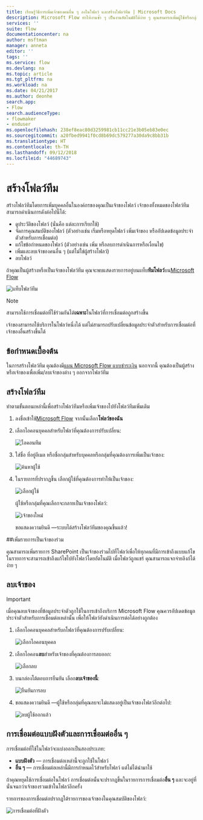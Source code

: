 ```yaml
---
title: เรียนรู้วิธีการเพิ่มเจ้าของคนอื่น ๆ ลงในโฟลว์ และสร้างโฟลว์ทีม | Microsoft Docs
description: Microsoft Flow ทำให้งานซ้ำ ๆ เป็นงานอัตโนมัติได้ง่าย ๆ คุณสามารถเพิ่มผู้ใช้หรือกลุ่มต่าง ๆ เพื่อเป็นเจ้าของและทำงานร่วมกับบุคคลเหล่านั้นเพื่อออกแบบและจัดการโฟลว์ได้
services: ''
suite: flow
documentationcenter: na
author: msftman
manager: anneta
editor: ''
tags: ''
ms.service: flow
ms.devlang: na
ms.topic: article
ms.tgt_pltfrm: na
ms.workload: na
ms.date: 04/21/2017
ms.author: deonhe
search.app:
- Flow
search.audienceType:
- flowmaker
- enduser
ms.openlocfilehash: 238ef8eac80d3259981cb11cc21e3b05eb83e0ec
ms.sourcegitcommit: a20fbed9941f0cd8b69dc579277a30da9c8bb31b
ms.translationtype: HT
ms.contentlocale: th-TH
ms.lasthandoff: 09/12/2018
ms.locfileid: "44689743"
---
```

# <a name="create-team-flows"></a>สร้างโฟลว์ทีม
สร้างโฟลว์ทีมโดยการเพิ่มบุคคลอื่นในองค์กรของคุณเป็นเจ้าของโฟลว์ เจ้าของทั้งหมดของโฟลว์ทีมสามารถดำเนินการดังต่อไปนี้ได้:

* ดูประวัติของโฟลว์ (นั่นคือ แต่ละการเรียกใช้)
* จัดการคุณสมบัติของโฟลว์ (ตัวอย่างเช่น เริ่มหรือหยุดโฟลว์ เพิ่มเจ้าของ หรืออัปเดตข้อมูลประจำตัวสำหรับการเชื่อมต่อ)
* แก้ไขข้อกำหนดของโฟลว์ (ตัวอย่างเช่น เพิ่ม หรือลบการดำเนินการหรือเงื่อนไข)
* เพิ่มและลบเจ้าของคนอื่น ๆ (แต่ไม่ใช่ผู้สร้างโฟลว์)
* ลบโฟลว์

ถ้าคุณเป็นผู้สร้างหรือเป็นเจ้าของโฟลว์ทีม คุณจะพบแสดงรายการอยู่บนแท็บ**ทีมโฟลว์**บน[Microsoft Flow](https://flow.microsoft.com)

![แท็บโฟลว์ทีม](./media/create-team-flows/addowner5.png)

> [!NOTE]
> สามารถใช้การเชื่อมต่อที่ใช้ร่วมกันได้**เฉพาะ**ในโฟลว์ที่การเชื่อมต่อถูกสร้างขึ้น
> 
> 

เจ้าของสามารถใช้บริการในโฟลว์หนึ่งได้ แต่ไม่สามารถปรับเปลี่ยนข้อมูลประจำตัวสำหรับการเชื่อมต่อที่เจ้าของอื่นสร้างขึ้นได้

## <a name="prerequisites"></a>ข้อกำหนดเบื้องต้น
ในการสร้างโฟลว์ทีม คุณต้องมี[แผน Microsoft Flow แบบชำระเงิน](https://flow.microsoft.com/pricing/) นอกจากนี้ คุณต้องเป็นผู้สร้างหรือเจ้าของเพื่อเพิ่ม/ลบเจ้าของต่าง ๆ ออกจากโฟลว์ทีม

## <a name="create-a-team-flow"></a>สร้างโฟลว์ทีม
ทำตามขั้นตอนเหล่านี้เพื่อสร้างโฟลว์ทีมหรือเพิ่มเจ้าของไปยังโฟลว์ทีมเพิ่มเติม

1. ลงชื่อเข้าใช้[Microsoft Flow](https://flow.microsoft.com) จากนั้นเลือก**โฟลว์ของฉัน**
2. เลือกไอคอนบุคคลสำหรับโฟลว์ที่คุณต้องการปรับเปลี่ยน:
   
    ![ไอคอนทีม](./media/create-team-flows/addowner1.png)
3. ใส่ชื่อ ที่อยู่อีเมล หรือชื่อกลุ่มสำหรับบุคคลหรือกลุ่มที่คุณต้องการเพิ่มเป็นเจ้าของ:
   
    ![ค้นหาผู้ใช้](./media/create-team-flows/addowner2.png)
4. ในรายการที่ปรากฏขึ้น เลือกผู้ใช้ที่คุณต้องการทำให้เป็นเจ้าของ:
   
    ![เลือกผู้ใช้](./media/create-team-flows/addowner3.png)
   
     ผู้ใช้หรือกลุ่มที่คุณเลือกจะกลายเป็นเจ้าของโฟลว์:
   
    ![เจ้าของใหม่](./media/create-team-flows/addowner4.png)
   
     ขอแสดงความยินดี &mdash;ระบบได้สร้างโฟลว์ทีมของคุณขึ้นแล้ว!

##<a name="add-a-list-as-a-co-owner"></a>เพิ่มรายการเป็นเจ้าของร่วม

คุณสามารถเพิ่มรายการ SharePoint เป็นเจ้าของร่วมไปที่โฟลว์เพื่อให้ทุกคนที่มีการเข้าถึงแบบแก้ไขในรายการจะสามารถเข้าถึงแก้ไขไปยังโฟลว์โดยอัตโนมัติ เมื่อโฟลว์ถูกแชร์ คุณสามารถแจกจ่ายลิงก์ได้ง่าย ๆ

## <a name="remove-an-owner"></a>ลบเจ้าของ
> [!IMPORTANT]
> เมื่อคุณลบเจ้าของที่ข้อมูลประจำตัวถูกใช้ในการเข้าถึงบริการ Microsoft Flow คุณควรอัปเดตข้อมูลประจำตัวสำหรับการเชื่อมต่อเหล่านั้น เพื่อให้โฟลว์ยังดำเนินการต่อได้อย่างถูกต้อง
> 
> 

1. เลือกไอคอนบุคคลสำหรับกโฟลว์ที่คุณต้องการปรับเปลี่ยน:
   
    ![เลือกไอคอนบุคคล](./media/create-team-flows/removeowner1.png)
2. เลือกไอคอน**ลบ**สำหรับเจ้าของที่คุณต้องการลบออก:
   
    ![เลือกลบ](./media/create-team-flows/removeowner2.png)
3. บนกล่องโต้ตอบการยืนยัน เลือก**ลบเจ้าของนี้**:
   
    ![ยืนยันการลบ](./media/create-team-flows/removeowner3.png)
4. ขอแสดงความยินดี &mdash;ผู้ใช้หรือกลุ่มที่คุณลบจะไม่แสดงอยู่เป็นเจ้าของโฟลว์อีกต่อไป:
   
    ![ลบผู้ใช้ออกแล้ว](./media/create-team-flows/removeowner4.png)

## <a name="embedded-and-other-connections"></a>การเชื่อมต่อแบบฝังตัวและการเชื่อมต่ออื่น ๆ
การเชื่อมต่อที่ใช้ในโฟลว์จะแบ่งออกเป็นสองประเภท:

* **แบบฝังตัว** &mdash; การเชื่อมต่อเหล่านี้จะถูกใช้ในโฟลว์
* **อื่น ๆ** &mdash; การเชื่อมต่อเหล่านี้มีการกำหนดไว้สำหรับโฟลว์ แต่ไม่ได้นำมาใช้

ถ้าคุณหยุดใช้การเชื่อมต่อในโฟลว์ การเชื่อมต่อนั้นจะปรากฏขึ้นในรายการการเชื่อมต่อ**อื่น ๆ** และจะอยู่ที่นั่นจนกว่าเจ้าของรวมเข้าในโฟลว์อีกครั้ง

รายการของการเชื่อมต่อปรากฏใต้รายการของเจ้าของในคุณสมบัติของโฟลว์:

![การเชื่อมต่อที่ฝังตัว](./media/create-team-flows/embeddedconnections.png)

